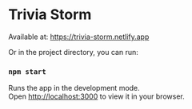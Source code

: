 # Trivia Storm

Available at: https://trivia-storm.netlify.app

Or in the project directory, you can run:

### `npm start`

Runs the app in the development mode.\
Open [http://localhost:3000](http://localhost:3000) to view it in your browser.



